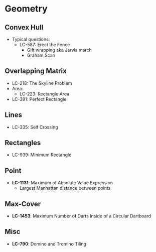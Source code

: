 # Geometry

## Convex Hull
- Typical questions:
	- LC-587: Erect the Fence
		- Gift wrapping aka Jarvis march
		- Graham Scan

## Overlapping Matrix
- LC-218: The Skyline Problem
- Area:
	- LC-223: Rectangle Area
- LC-391: Perfect Rectangle

## Lines
- LC-335: Self Crossing

## Rectangles
- LC-939: Minimum Rectangle

## Point
- **LC-1131**: Maximum of Absolute Value Expression
	- Largest Manhattan distance between points

## Max-Cover
- **LC-1453**: Maximum Number of Darts Inside of a Circular Dartboard

## Misc
- **LC-790**: Domino and Tromino Tiling